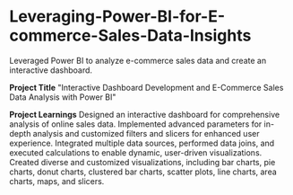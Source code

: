 # Leveraging-Power-BI-for-E-commerce-Sales-Data-Insights
Leveraged Power BI to analyze e-commerce sales data and create an interactive dashboard.



**Project Title**
"Interactive Dashboard Development and E-Commerce Sales Data Analysis with Power BI"

**Project Learnings**
Designed an interactive dashboard for comprehensive analysis of online sales data.
Implemented advanced parameters for in-depth analysis and customized filters and slicers for enhanced user experience.
Integrated multiple data sources, performed data joins, and executed calculations to enable dynamic, user-driven visualizations.
Created diverse and customized visualizations, including bar charts, pie charts, donut charts, clustered bar charts, scatter plots, line charts, area charts, maps, and slicers.
